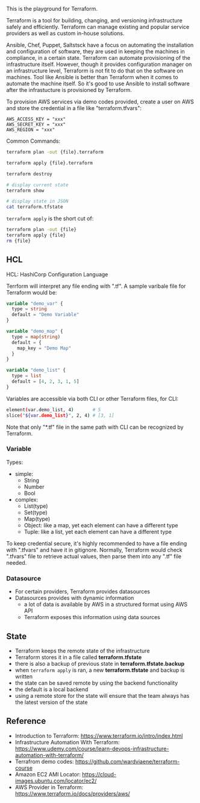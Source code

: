 
This is the playground for Terraform.

Terraform is a tool for building, changing, and versioning infrastructure safely and efficiently. Terraform can manage existing and popular service providers as well as custom in-house solutions.

Ansible, Chef, Puppet, Saltstsck have a focus on automating the installation and configuration of software, they are used in keeping the machines in compliance, in a certain state. Terraform can automate provisioning of the infrastructure itself. However, though it provides configuration manager on an infrastructure level, Terraform is not fit to do that on the software on machines. Tool like Ansible is better than Terraform when it comes to automate the machine itself. So it's good to use Ansible to install software after the infrastucture is provisioned by Terraform.

To provision AWS services via demo codes provided, create a user on AWS and store the credential in a file like "terraform.tfvars":

```
AWS_ACCESS_KEY = "xxx"
AWS_SECRET_KEY = "xxx"
AWS_REGION = "xxx"
```


Common Commands:

```sh
terraform plan -out {file}.terraform

terraform apply {file}.terraform

terraform destroy

# display current state
terraform show

# display state in JSON
cat terraform.tfstate
```

`terraform apply` is the short cut of:

```sh
terraform plan -out {file}
terraform apply {file}
rm {file}
```


## HCL

HCL: HashiCorp Configuration Language

Terrform will interpret any file ending with ".tf". A sample varibale file for Terraform would be:

```tf
variable "demo_var" {
  type = string
  default = "Demo Variable"
}

variable "demo_map" {
  type = map(string)
  default = {
    map_key = "Demo Map"
  }
}

variable "demo_list" {
  type = list
  default = [4, 2, 3, 1, 5]
}
```

Variables are accessible via both CLI or other Terraform files, for CLI:

```sh
element(var.demo_list, 4)       # 5
slice("${var.demo_list}", 2, 4) # [3, 1]
```

Note that only "*.tf" file in the same path with CLI can be recognized by Terraform.

### Variable

Types:
- simple:
    - String
    - Number
    - Bool
- complex:
    - List(type)
    - Set(type)
    - Map(type)
    - Object: like a map, yet each element can have a different type
    - Tuple: like a list, yet each element can have a different type

To keep credential secure, it's highly recommended to have a file ending with ".tfvars" and have it in gitignore. Normally, Terraform would check ".tfvars" file to retrieve actual values, then parse them into any ".tf" file needed.

### Datasource

- For certain providers, Terraform provides datasources
- Datasources provides with dynamic information
    - a lot of data is available by AWS in a structured format using AWS API
    - Terraform exposes this information using data sources



## State

- Terraform keeps the remote state of the infrastructure
- Terraform stores it in a file called __terraform.tfstate__
- there is also a backup of previous state in __terraform.tfstate.backup__
- when `terraform apply` is ran, a new __terraform.tfstate__ and backup is written
- the state can be saved remote by using the backend functionality
- the default is a local backend
- using a remote store for the state will ensure that the team always has the latest version of the state



## Reference

- Introduction to Terraform: https://www.terraform.io/intro/index.html
- Infrastructure Automation With Terraform: https://www.udemy.com/course/learn-devops-infrastructure-automation-with-terraform/
- Terrafrom demo codes: https://github.com/wardviaene/terraform-course
- Amazon EC2 AMI Locator: https://cloud-images.ubuntu.com/locator/ec2/
- AWS Provider in Terraform: https://www.terraform.io/docs/providers/aws/
